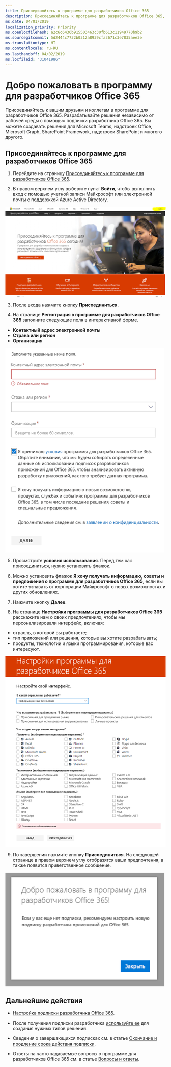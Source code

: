```yaml
---
title: Присоединяйтесь к программе для разработчиков Office 365
description: Присоединяйтесь к программе для разработчиков Office 365, чтобы создавать решения Office 365 независимо от рабочей среды.
ms.date: 04/01/2019
localization_priority: Priority
ms.openlocfilehash: a2c6c6436b915503463c30fb613c11949770b9b2
ms.sourcegitcommit: 5d2444c7732b0312a8939cfa3671c3e7835aee3e
ms.translationtype: HT
ms.contentlocale: ru-RU
ms.lasthandoff: 04/02/2019
ms.locfileid: "31041986"
---
```

# <a name="welcome-to-the-office-365-developer-program"></a>Добро пожаловать в программу для разработчиков Office 365

Присоединяйтесь к вашим друзьям и коллегам в программе для разработчиков Office 365. Разрабатывайте решения независимо от рабочей среды с помощью подписки разработчика Office 365. Вы можете создавать решения для Microsoft Teams, надстроек Office, Microsoft Graph, SharePoint Framework, надстроек SharePoint и многого другого.

## <a name="join-the-office-365-developer-program"></a>Присоединяйтесь к программе для разработчиков Office 365

1. Перейдите на страницу [Присоединяйтесь к программе для разработчиков Office 365](https://developer.microsoft.com/office/dev-program). 

2. В правом верхнем углу выберите пункт **Войти**, чтобы выполнить вход с помощью учетной записи Майкрософт или электронной почты с поддержкой Azure Active Directory. 

  <img alt="Join the Office 365 Developer Program Sign-in" src="images/0-sign-in-page.png" width="700">

3. После входа нажмите кнопку **Присоединиться**.

4. На странице **Регистрация в программе для разработчиков Office 365** заполните следующие поля в интерактивной форме.

  - **Контактный адрес электронной почты**
  - **Страна или регион**
  - **Организация**

  <img alt="Join the Office 365 Developer Program form" src="images/1-welcome-page.png" width="500">

5. Просмотрите **условия использования**. Перед тем как присоединиться, нужно установить флажок.

6. Можно установить флажок **Я хочу получать информацию, советы и предложения о программе для разработчиков Office 365**, если вы хотите узнавать от корпорации Майкрософт о новых возможностях и других обновлениях. 

7. Нажмите кнопку **Далее**.

8. На странице **Настройки программы для разработчиков Office 365** расскажите нам о своих предпочтениях, чтобы мы персонализировали интерфейс, включая:

  - отрасль, в которой вы работаете;
  - тип приложений или решения, которые вы хотите разрабатывать;
  - продукты, технологии и языки программирования, которые вас интересуют.

  <img alt="Choose program preferences" src="images/2-preferences-page.png" width="600">

9. По завершении нажмите кнопку **Присоединиться**. На следующей странице в правом верхнем углу отобразятся ваши предпочтения, а также появится приветственное сообщение.

  <img alt="Welcome message" src="images/3-welcome-popup.png" width="500">


## <a name="next-steps"></a>Дальнейшие действия

- [Настройка подписки разработчика Office 365](office-365-developer-program-get-started.md). 

- После получения подписки разработчика [используйте ее](build-office-365-solutions.md) для создания нужных типов решений.

- Сведения о завершающихся подписках см. в статье [Окончание и продление срока действия подписки](subscription-expiration-and-renewal.md).

- Ответы на часто задаваемые вопросы о программе для разработчиков Office 365 см. в статье [Вопросы и ответы](office-365-developer-program-faq.md).


